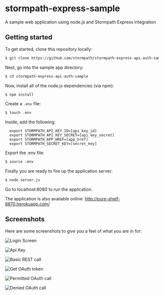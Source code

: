 # stormpath-express-sample

A sample web application using node.js and Stormpath Express integration 

## Getting started

To get started, clone this repository locally:

```bash
$ git clone https://github.com/stormpath/stormpath-express-api-auth-sample
```
Next, go into the sample app directory:

```bash
$ cd stormpath-express-api-auth-sample
```

Now, install all of the node.js dependencies (via npm):
```bash
$ npm install
```

Create a `.env` file:
```bash
$ touch .env
```

Inside, add the following:
```
  export STORMPATH_API_KEY_ID=[api_key_id]
  export STORMPATH_API_KEY_SECRET=[api_key_secret]
  export STORMPATH_APP_HREF=[app_href]
  export STORMPATH_SECRET_KEY=[secret_key]
```
Export the .env file:
```bash
$ source .env
```

Finally you are ready to fire up the application server:
```bash
$ node server.js
```

Go to localhost:8080 to run the application.

The application is also available online: http://pure-shelf-8870.herokuapp.com/

## Screenshots

Here are some screenshots to give you a feel of what you are in for:

![Login Screen](https://github.com/stormpath/stormpath-express-api-auth-sample/raw/master/assets/loginscreen.png)

![Api Key](https://github.com/stormpath/stormpath-express-api-auth-sample/raw/master/assets/apikey.png)

![Basic REST call](https://github.com/stormpath/stormpath-express-api-auth-sample/raw/master/assets/basicrestcall.png)

![Get OAuth token](https://github.com/stormpath/stormpath-express-api-auth-sample/raw/master/assets/getoauthtoken.png)

![Permitted OAuth call](https://github.com/stormpath/stormpath-express-api-auth-sample/raw/master/assets/permittedoauth.png)

![Denied OAuth call](https://github.com/stormpath/stormpath-express-api-auth-sample/raw/master/assets/deniedoauth.png)
